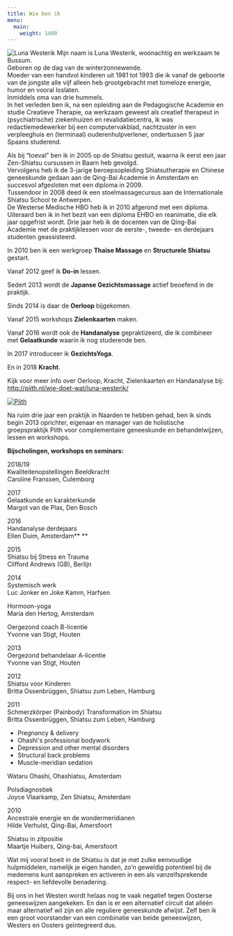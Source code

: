 ```yaml
---
title: Wie ben ik
menu:
  main:
    weight: 1400
---
```

![Luna Westerik](/uploads/mg_7735_klein.jpg#right)
Mijn naam is Luna Westerik, woonachtig en werkzaam te Bussum.\
Geboren op de dag van de winterzonnewende.\
Moeder van een handvol kinderen uit 1981 tot 1993 die ik vanaf de geboorte van de jongste alle vijf alleen heb grootgebracht met tomeloze energie, humor en vooral loslaten.\
Inmiddels oma van drie hummels.\
In het verleden ben ik, na een opleiding aan de Pedagogische Academie en studie Creatieve Therapie, oa werkzaam geweest als creatief therapeut in (psychiatrische) ziekenhuizen en revalidatiecentra, ik was redactiemedewerker bij een computervakblad, nachtzuster in een verpleeghuis en (terminaal) ouderenhulpverlener, ondertussen 5 jaar Spaans studerend.

Als bij “toeval” ben ik in 2005 op de Shiatsu gestuit, waarna ik eerst een jaar Zen-Shiatsu cursussen in Baarn heb gevolgd.\
Vervolgens heb ik de 3-jarige beroepsopleiding Shiatsutherapie en Chinese geneeskunde gedaan aan de Qing-Bai Academie in Amsterdam en succesvol afgesloten met een diploma in 2009.\
Tussendoor in 2008 deed ik een stoelmassagecursus aan de Internationale Shiatsu School te Antwerpen.\
De Westerse Medische HBO heb ik in 2010 afgerond met een diploma.\
Uiteraard ben ik in het bezit van een diploma EHBO en reanimatie, die elk jaar opgefrist wordt. Drie jaar heb ik de docenten van de Qing-Bai Academie met de praktijklessen voor de eerste-, tweede- en derdejaars studenten geassisteerd.

In 2010 ben ik een werkgroep **Thaise Massage** en **Structurele Shiatsu** gestart.

Vanaf 2012 geef ik **Do-in** lessen.

Sedert 2013 wordt de **Japanse Gezichtsmassage** actief beoefend in de praktijk.

Sinds 2014 is daar de **Oerloop** bijgekomen.

Vanaf 2015 workshops **Zielenkaarten** maken.

Vanaf 2016 wordt ook de **Handanalyse** gepraktizeerd, die ik combineer met **Gelaatkunde** waarin ik nog studerende ben.

In 2017 introduceer ik **GezichtsYoga**.

En in 2018 **Kracht**.

Kijk voor meer info over Oerloop, Kracht, Zielenkaarten en Handanalyse bij: \
http://piith.nl/wie-doet-wat/luna-westerik/

[![Piith](http://piith.nl/wp-content/uploads/2013/08/Piith-Logo-klein-wit-r.jpg#right)](http://piith.nl)

Na ruim drie jaar een praktijk in Naarden te hebben gehad, ben ik sinds begin 2013 oprichter, eigenaar en manager van de holistische groepspraktijk Piith voor complementaire geneeskunde en behandelwijzen, lessen en workshops.

**Bijscholingen, workshops en seminars:**

2018/19\
Kwaliteitenopstellingen Beeldkracht\
Caroline Franssen, Culemborg

2017\
Gelaatkunde en karakterkunde\
Margot van de Plas, Den Bosch 

2016\
Handanalyse derdejaars\
Ellen Duim, Amsterdam\*\* \*\*

2015\
Shiatsu bij Stress en Trauma\
Clifford Andrews (GB), Berlijn

2014\
Systemisch werk\
Luc Jonker en Joke Kamm, Harfsen

Hormoon-yoga\
Maria den Hertog, Amsterdam

Oergezond coach B-licentie\
Yvonne van Stigt, Houten

2013\
Oergezond behandelaar A-licentie \
Yvonne van Stigt, Houten 

2012\
Shiatsu voor Kinderen\
Britta Ossenbrüggen, Shiatsu zum Leben, Hamburg 

2011\
Schmerzkörper (Painbody) Transformation im Shiatsu\
Britta Ossenbrüggen, Shiatsu zum Leben, Hamburg

* Pregnancy & delivery
* Ohashi's professional bodywork
* Depression and other mental disorders 
* Structural back problems
* Muscle-meridian sedation

Wataru Ohashi, Ohashiatsu, Amsterdam

Polsdiagnostiek\
Joyce Vlaarkamp, Zen Shiatsu, Amsterdam 

2010\
Ancestrale energie en de wondermeridianen\
Hilde Verhulst, Qing-Bai, Amersfoort

Shiatsu in zitpositie\
Maartje Huibers, Qing-bai, Amersfoort 

Wat mij vooral boeit in de Shiatsu is dat je met zulke eenvoudige hulpmiddelen, namelijk je eigen handen, zo’n geweldig potentieel bij de medemens kunt aanspreken en activeren in een als vanzelfsprekende respect- en liefdevolle benadering.

Bij ons in het Westen wordt helaas nog te vaak negatief tegen Oosterse geneeswijzen aangekeken. En dan is er een alternatief circuit dat alléén maar alternatief wil zijn en alle reguliere geneeskunde afwijst. Zelf ben ik een groot voorstander van een combinatie van beide geneeswijzen, Westers en Oosters geïntegreerd dus.
